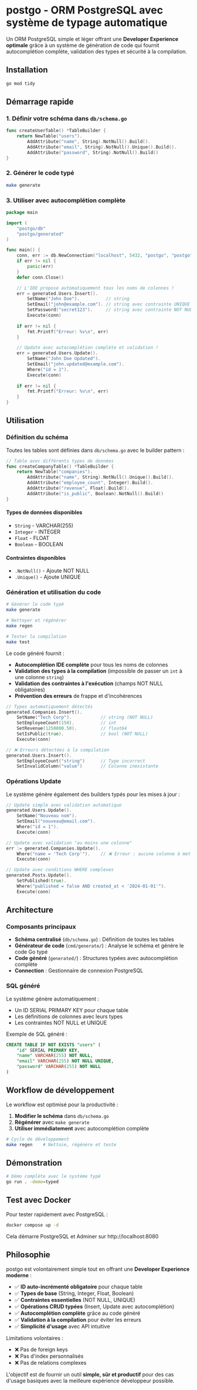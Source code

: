 # postgo - ORM PostgreSQL avec système de typage automatique

Un ORM PostgreSQL simple et léger offrant une **Developer Experience optimale** grâce à un système de génération de code qui fournit autocomplétion complète, validation des types et sécurité à la compilation.

## Installation

```bash
go mod tidy
```

## Démarrage rapide

### 1. Définir votre schéma dans `db/schema.go`

```go
func createUserTable() *TableBuilder {
    return NewTable("users").
        AddAttribute("name", String).NotNull().Build().
        AddAttribute("email", String).NotNull().Unique().Build().
        AddAttribute("password", String).NotNull().Build()
}
```

### 2. Générer le code typé

```bash
make generate
```

### 3. Utiliser avec autocomplétion complète

```go
package main

import (
    "postgo/db"
    "postgo/generated"
)

func main() {
    conn, err := db.NewConnection("localhost", 5432, "postgo", "postgo", "postgo")
    if err != nil {
        panic(err)
    }
    defer conn.Close()

    // L'IDE propose automatiquement tous les noms de colonnes !
    err = generated.Users.Insert().
        SetName("John Doe").          // string
        SetEmail("john@example.com"). // string avec contrainte UNIQUE  
        SetPassword("secret123").     // string avec contrainte NOT NULL
        Execute(conn)
    
    if err != nil {
        fmt.Printf("Erreur: %v\n", err)
    }

    // Update avec autocomplétion complète et validation !
    err = generated.Users.Update().
        SetName("John Doe Updated").
        SetEmail("john.updated@example.com").
        Where("id = 1").
        Execute(conn)
    
    if err != nil {
        fmt.Printf("Erreur: %v\n", err)
    }
}
```

## Utilisation

### Définition du schéma

Toutes les tables sont définies dans `db/schema.go` avec le builder pattern :

```go
// Table avec différents types de données
func createCompanyTable() *TableBuilder {
    return NewTable("companies").
        AddAttribute("name", String).NotNull().Unique().Build().
        AddAttribute("employee_count", Integer).Build().
        AddAttribute("revenue", Float).Build().
        AddAttribute("is_public", Boolean).NotNull().Build()
}
```

#### Types de données disponibles

- `String` - VARCHAR(255)
- `Integer` - INTEGER  
- `Float` - FLOAT
- `Boolean` - BOOLEAN

#### Contraintes disponibles

- `.NotNull()` - Ajoute NOT NULL
- `.Unique()` - Ajoute UNIQUE

### Génération et utilisation du code

```bash
# Générer le code typé
make generate

# Nettoyer et régénérer
make regen

# Tester la compilation
make test
```

Le code généré fournit :

- **Autocomplétion IDE complète** pour tous les noms de colonnes
- **Validation des types à la compilation** (impossible de passer un `int` à une colonne `string`)
- **Validation des contraintes à l'exécution** (champs NOT NULL obligatoires)
- **Prévention des erreurs** de frappe et d'incohérences

```go
// Types automatiquement détectés
generated.Companies.Insert().
    SetName("Tech Corp").           // string (NOT NULL)
    SetEmployeeCount(150).          // int
    SetRevenue(1250000.50).         // float64
    SetIsPublic(true).              // bool (NOT NULL)
    Execute(conn)

// ❌ Erreurs détectées à la compilation
generated.Users.Insert().
    SetEmployeeCount("string")      // Type incorrect
    SetInvalidColumn("value")       // Colonne inexistante
```

### Opérations Update

Le système génère également des builders typés pour les mises à jour :

```go
// Update simple avec validation automatique
generated.Users.Update().
    SetName("Nouveau nom").
    SetEmail("nouveau@email.com").
    Where("id = 1").
    Execute(conn)

// Update avec validation "au moins une colonne"
err := generated.Companies.Update().
    Where("name = 'Tech Corp'").    // ❌ Erreur : aucune colonne à mettre à jour
    Execute(conn)

// Update avec conditions WHERE complexes
generated.Posts.Update().
    SetPublished(true).
    Where("published = false AND created_at < '2024-01-01'").
    Execute(conn)
```

## Architecture

### Composants principaux

- **Schéma centralisé** (`db/schema.go`) : Définition de toutes les tables
- **Générateur de code** (`cmd/generate/`) : Analyse le schéma et génère le code Go typé
- **Code généré** (`generated/`) : Structures typées avec autocomplétion complète
- **Connection** : Gestionnaire de connexion PostgreSQL

### SQL généré

Le système génère automatiquement :

- Un ID SERIAL PRIMARY KEY pour chaque table
- Les définitions de colonnes avec leurs types
- Les contraintes NOT NULL et UNIQUE

Exemple de SQL généré :

```sql
CREATE TABLE IF NOT EXISTS "users" (
    "id" SERIAL PRIMARY KEY,
    "name" VARCHAR(255) NOT NULL,
    "email" VARCHAR(255) NOT NULL UNIQUE,
    "password" VARCHAR(255) NOT NULL
)
```

## Workflow de développement

Le workflow est optimisé pour la productivité :

1. **Modifier le schéma** dans `db/schema.go`
2. **Régénérer** avec `make generate` 
3. **Utiliser immédiatement** avec autocomplétion complète

```bash
# Cycle de développement
make regen    # Nettoie, régénère et teste
```

## Démonstration

```bash
# Démo complète avec le système typé
go run . -demo=typed
```

## Test avec Docker

Pour tester rapidement avec PostgreSQL :

```bash
docker compose up -d
```

Cela démarre PostgreSQL et Adminer sur http://localhost:8080

## Philosophie

postgo est volontairement simple tout en offrant une **Developer Experience moderne** :

- ✅ **ID auto-incrémenté obligatoire** pour chaque table
- ✅ **Types de base** (String, Integer, Float, Boolean) 
- ✅ **Contraintes essentielles** (NOT NULL, UNIQUE)
- ✅ **Opérations CRUD typées** (Insert, Update avec autocomplétion)
- ✅ **Autocomplétion complète** grâce au code généré
- ✅ **Validation à la compilation** pour éviter les erreurs
- ✅ **Simplicité d'usage** avec API intuitive

Limitations volontaires :
- ❌ Pas de foreign keys
- ❌ Pas d'index personnalisés  
- ❌ Pas de relations complexes

L'objectif est de fournir un outil **simple, sûr et productif** pour des cas d'usage basiques avec la meilleure expérience développeur possible.

